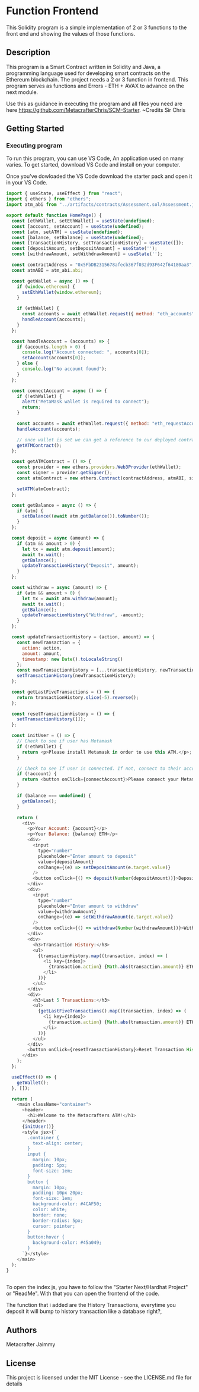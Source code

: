 # Function Frontend

This Solidity program is a simple implementation of 2 or 3 functions to the front end and showing the values of those functions.

## Description

This program is a Smart Contract written in Solidity and Java, a programming language used for developing smart contracts on the Ethereum blockchain. The project needs a 2 or 3 function in frontend. This program serves as functions and Errors - ETH + AVAX to advance on the next module. 

Use this as guidance in executing the program and all files you need are here https://github.com/MetacrafterChris/SCM-Starter.
~Credits Sir Chris

## Getting Started

### Executing program

To run this program, you can use VS Code, An application used on many varies. To get started, download VS Code and install on your computer.

Once you've dowloaded the VS Code download the starter pack and open it in your VS Code.


```javascript
import { useState, useEffect } from "react";
import { ethers } from "ethers";
import atm_abi from "../artifacts/contracts/Assessment.sol/Assessment.json";

export default function HomePage() {
  const [ethWallet, setEthWallet] = useState(undefined);
  const [account, setAccount] = useState(undefined);
  const [atm, setATM] = useState(undefined);
  const [balance, setBalance] = useState(undefined);
  const [transactionHistory, setTransactionHistory] = useState([]);
  const [depositAmount, setDepositAmount] = useState('');
  const [withdrawAmount, setWithdrawAmount] = useState('');

  const contractAddress = "0x5FbDB2315678afecb367f032d93F642f64180aa3";
  const atmABI = atm_abi.abi;

  const getWallet = async () => {
    if (window.ethereum) {
      setEthWallet(window.ethereum);
    }

    if (ethWallet) {
      const accounts = await ethWallet.request({ method: "eth_accounts" });
      handleAccount(accounts);
    }
  };

  const handleAccount = (accounts) => {
    if (accounts.length > 0) {
      console.log("Account connected: ", accounts[0]);
      setAccount(accounts[0]);
    } else {
      console.log("No account found");
    }
  };

  const connectAccount = async () => {
    if (!ethWallet) {
      alert("MetaMask wallet is required to connect");
      return;
    }

    const accounts = await ethWallet.request({ method: "eth_requestAccounts" });
    handleAccount(accounts);

    // once wallet is set we can get a reference to our deployed contract
    getATMContract();
  };

  const getATMContract = () => {
    const provider = new ethers.providers.Web3Provider(ethWallet);
    const signer = provider.getSigner();
    const atmContract = new ethers.Contract(contractAddress, atmABI, signer);

    setATM(atmContract);
  };

  const getBalance = async () => {
    if (atm) {
      setBalance((await atm.getBalance()).toNumber());
    }
  };

  const deposit = async (amount) => {
    if (atm && amount > 0) {
      let tx = await atm.deposit(amount);
      await tx.wait();
      getBalance();
      updateTransactionHistory("Deposit", amount);
    }
  };

  const withdraw = async (amount) => {
    if (atm && amount > 0) {
      let tx = await atm.withdraw(amount);
      await tx.wait();
      getBalance();
      updateTransactionHistory("Withdraw", -amount);
    }
  };

  const updateTransactionHistory = (action, amount) => {
    const newTransaction = {
      action: action,
      amount: amount,
      timestamp: new Date().toLocaleString()
    };
    const newTransactionHistory = [...transactionHistory, newTransaction];
    setTransactionHistory(newTransactionHistory);
  };

  const getLastFiveTransactions = () => {
    return transactionHistory.slice(-5).reverse();
  };

  const resetTransactionHistory = () => {
    setTransactionHistory([]);
  };

  const initUser = () => {
    // Check to see if user has Metamask
    if (!ethWallet) {
      return <p>Please install Metamask in order to use this ATM.</p>;
    }

    // Check to see if user is connected. If not, connect to their account
    if (!account) {
      return <button onClick={connectAccount}>Please connect your Metamask wallet</button>;
    }

    if (balance === undefined) {
      getBalance();
    }

    return (
      <div>
        <p>Your Account: {account}</p>
        <p>Your Balance: {balance} ETH</p>
        <div>
          <input
            type="number"
            placeholder="Enter amount to deposit"
            value={depositAmount}
            onChange={(e) => setDepositAmount(e.target.value)}
          />
          <button onClick={() => deposit(Number(depositAmount))}>Deposit ETH</button>
        </div>
        <div>
          <input
            type="number"
            placeholder="Enter amount to withdraw"
            value={withdrawAmount}
            onChange={(e) => setWithdrawAmount(e.target.value)}
          />
          <button onClick={() => withdraw(Number(withdrawAmount))}>Withdraw ETH</button>
        </div>
        <div>
          <h3>Transaction History:</h3>
          <ul>
            {transactionHistory.map((transaction, index) => (
              <li key={index}>
                {transaction.action} {Math.abs(transaction.amount)} ETH - {transaction.timestamp}
              </li>
            ))}
          </ul>
        </div>
        <div>
          <h3>Last 5 Transactions:</h3>
          <ul>
            {getLastFiveTransactions().map((transaction, index) => (
              <li key={index}>
                {transaction.action} {Math.abs(transaction.amount)} ETH - {transaction.timestamp}
              </li>
            ))}
          </ul>
        </div>
        <button onClick={resetTransactionHistory}>Reset Transaction History</button>
      </div>
    );
  };

  useEffect(() => {
    getWallet();
  }, []);

  return (
    <main className="container">
      <header>
        <h1>Welcome to the Metacrafters ATM!</h1>
      </header>
      {initUser()}
      <style jsx>{`
        .container {
          text-align: center;
        }
        input {
          margin: 10px;
          padding: 5px;
          font-size: 1em;
        }
        button {
          margin: 10px;
          padding: 10px 20px;
          font-size: 1em;
          background-color: #4CAF50;
          color: white;
          border: none;
          border-radius: 5px;
          cursor: pointer;
        }
        button:hover {
          background-color: #45a049;
        }
      `}</style>
    </main>
  );
}
  

```

To open the index js, you have to follow the "Starter Next/Hardhat Project" or "ReadMe". With that you can open the frontend of the code.

The function that i added are the History Transactions, everytime you deposit it will bump to history transaction like a database right?, 

## Authors

Metacrafter Jaimmy 


## License

This project is licensed under the MIT License - see the LICENSE.md file for details
